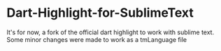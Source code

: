 # Dart-Highlight-for-SublimeText
It's for now, a fork of the official dart highlight to work with sublime text. Some minor changes were made  to work as a tmLanguage file
